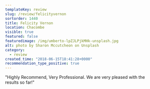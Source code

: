 ```yaml
---
templateKey: review
slug: /review/felicityvernon
sortorder: 1440
title: Felicity Vernon
location: Chacombe
visible: true
featured: false
featuredimage: /img/umberto-lpZJLPjkMHk-unsplash.jpg
alt: photo by Sharon Mccutcheon on Unsplash
category:
  - review
created_time: "2018-06-15T18:41:28+0000"
recommendation_type_positive: true
---
```

"Highly Recommend, Very Professional. We are very pleased with the results so far!"


